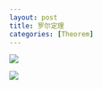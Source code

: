 ```yaml
---
layout: post
title: 罗尔定理
categories: [Theorem]
---
```


![](https://wsttask.github.io/picture/images/courses/math/calculus/Theorem/1.jpg)

![](https://wsttask.github.io/picture/images/courses/math/calculus/Theorem/2.jpg)